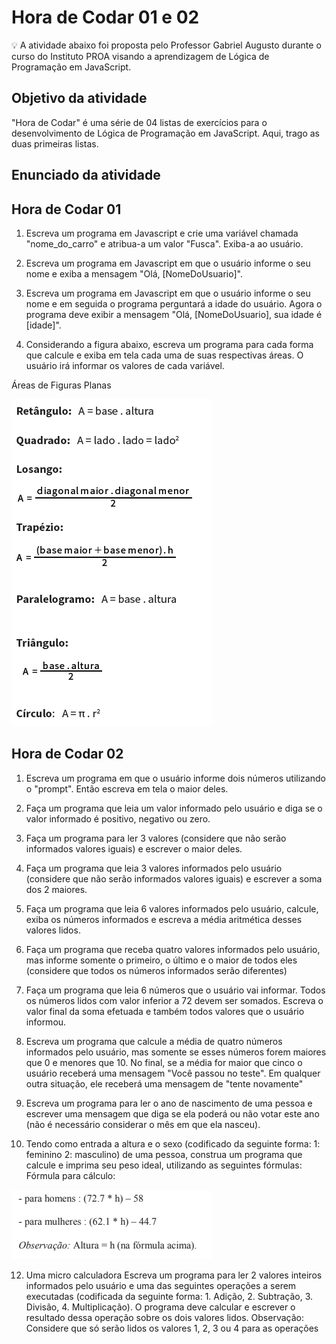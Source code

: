 # Hora de Codar 01 e 02 
💡 A atividade abaixo foi proposta pelo Professor Gabriel Augusto durante o curso do Instituto PROA visando a aprendizagem de Lógica de Programação em JavaScript.


## Objetivo da atividade 

"Hora de Codar" é uma série de 04 listas de exercícios para o desenvolvimento de Lógica de Programação em JavaScript. Aqui, trago as duas primeiras listas.


## Enunciado da atividade 

## Hora de Codar 01 

1. Escreva um programa em Javascript e crie uma variável chamada "nome_do_carro" e atribua-a um valor "Fusca". Exiba-a ao usuário.
   
2. Escreva um programa em Javascript em que o usuário informe o seu nome e exiba a mensagem "Olá, [NomeDoUsuario]".
   
3. Escreva um programa em Javascript em que o usuário informe o seu nome e em seguida o programa perguntará a idade do usuário. Agora o programa deve exibir a mensagem "Olá, [NomeDoUsuario], sua idade é [idade]".

4. Considerando a figura abaixo, escreva um programa para cada forma que calcule e exiba em tela cada uma de suas respectivas áreas. O usuário irá informar os valores de cada variável.

Áreas de Figuras Planas

<img src="areaFiguras.png" alt="Cálculo de áreas de figuras planas">

## Hora de Codar 02 

1. Escreva um programa em que o usuário informe dois números utilizando o "prompt". Então escreva em tela o maior deles.

2. Faça um programa que leia um valor informado pelo usuário e diga se o valor informado é positivo, negativo ou zero.

3. Faça um programa para ler 3 valores (considere que não serão informados valores iguais) e escrever o maior deles.

4. Faça um programa que leia 3 valores informados pelo usuário (considere que não serão informados valores iguais) e escrever a soma dos 2 maiores.

5.  Faça um programa que leia 6 valores informados pelo usuário, calcule, exiba os números informados e escreva a média aritmética desses valores lidos.

6. Faça um programa que receba quatro valores informados pelo usuário, mas informe somente o primeiro, o último e o maior de todos eles (considere que todos os números informados serão diferentes)

7. Faça um programa que leia 6 números que o usuário vai informar. Todos os números lidos com valor inferior a 72 devem ser somados. Escreva o valor final da soma efetuada e também todos valores que o usuário informou.  

8. Escreva um programa que calcule a média de quatro números informados pelo usuário, mas somente se esses números forem maiores que 0 e menores que 10. No final, se a média for maior que cinco o usuário receberá uma mensagem "Você passou no teste". Em qualquer outra situação, ele receberá uma mensagem de "tente novamente"

9. Escreva um programa para ler o ano de nascimento de uma pessoa e escrever uma mensagem que diga se ela poderá ou não votar este ano (não é necessário considerar o mês em que ela nasceu).

10. Tendo como entrada a altura e o sexo (codificado da seguinte forma: 1: feminino 2: masculino) de uma pessoa, construa um programa que calcule e imprima seu peso ideal, utilizando as seguintes fórmulas:
Fórmula para cálculo:
<img src="altura.png" alt="Fórmula para cálculo">

12. Uma micro calculadora
Escreva um programa para ler 2 valores inteiros informados pelo usuário e uma das seguintes operações a serem executadas (codificada da seguinte forma: 1. Adição, 2. Subtração, 3. Divisão, 4. Multiplicação).
O programa deve calcular e escrever o resultado dessa operação sobre os dois valores lidos. 
Observação: Considere que só serão lidos os valores 1, 2, 3 ou 4 para as operações
